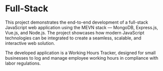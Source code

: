 # Full-Stack
This project demonstrates the end-to-end development of a full-stack JavaScript web application using the MEVN stack — MongoDB, Express.js, Vue.js, and Node.js. The project showcases how modern JavaScript technologies can be integrated to create a seamless, scalable, and interactive web solution.

The developed application is a Working Hours Tracker, designed for small businesses to log and manage employee working hours in compliance with labor regulations.

